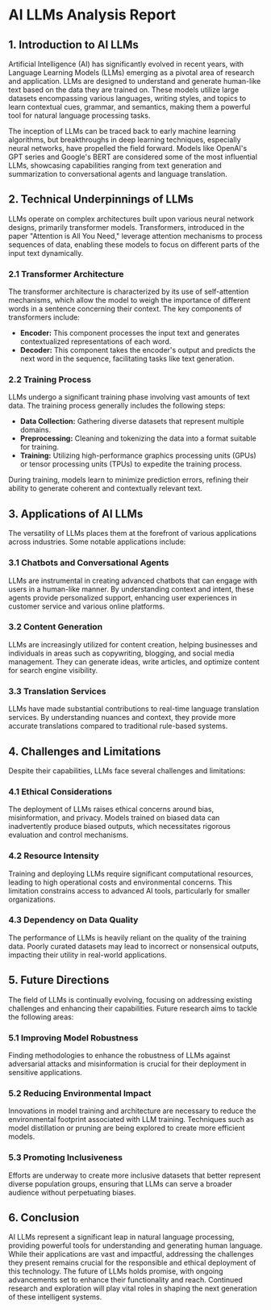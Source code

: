 # AI LLMs Analysis Report

## 1. Introduction to AI LLMs
Artificial Intelligence (AI) has significantly evolved in recent years, with Language Learning Models (LLMs) emerging as a pivotal area of research and application. LLMs are designed to understand and generate human-like text based on the data they are trained on. These models utilize large datasets encompassing various languages, writing styles, and topics to learn contextual cues, grammar, and semantics, making them a powerful tool for natural language processing tasks. 

The inception of LLMs can be traced back to early machine learning algorithms, but breakthroughs in deep learning techniques, especially neural networks, have propelled the field forward. Models like OpenAI's GPT series and Google's BERT are considered some of the most influential LLMs, showcasing capabilities ranging from text generation and summarization to conversational agents and language translation.

## 2. Technical Underpinnings of LLMs
LLMs operate on complex architectures built upon various neural network designs, primarily transformer models. Transformers, introduced in the paper "Attention is All You Need," leverage attention mechanisms to process sequences of data, enabling these models to focus on different parts of the input text dynamically.

### 2.1 Transformer Architecture
The transformer architecture is characterized by its use of self-attention mechanisms, which allow the model to weigh the importance of different words in a sentence concerning their context. The key components of transformers include:

- **Encoder:** This component processes the input text and generates contextualized representations of each word.
- **Decoder:** This component takes the encoder's output and predicts the next word in the sequence, facilitating tasks like text generation.

### 2.2 Training Process
LLMs undergo a significant training phase involving vast amounts of text data. The training process generally includes the following steps:

- **Data Collection:** Gathering diverse datasets that represent multiple domains.
- **Preprocessing:** Cleaning and tokenizing the data into a format suitable for training.
- **Training:** Utilizing high-performance graphics processing units (GPUs) or tensor processing units (TPUs) to expedite the training process.

During training, models learn to minimize prediction errors, refining their ability to generate coherent and contextually relevant text.

## 3. Applications of AI LLMs
The versatility of LLMs places them at the forefront of various applications across industries. Some notable applications include:

### 3.1 Chatbots and Conversational Agents
LLMs are instrumental in creating advanced chatbots that can engage with users in a human-like manner. By understanding context and intent, these agents provide personalized support, enhancing user experiences in customer service and various online platforms.

### 3.2 Content Generation
LLMs are increasingly utilized for content creation, helping businesses and individuals in areas such as copywriting, blogging, and social media management. They can generate ideas, write articles, and optimize content for search engine visibility.

### 3.3 Translation Services
LLMs have made substantial contributions to real-time language translation services. By understanding nuances and context, they provide more accurate translations compared to traditional rule-based systems.

## 4. Challenges and Limitations
Despite their capabilities, LLMs face several challenges and limitations:

### 4.1 Ethical Considerations
The deployment of LLMs raises ethical concerns around bias, misinformation, and privacy. Models trained on biased data can inadvertently produce biased outputs, which necessitates rigorous evaluation and control mechanisms.

### 4.2 Resource Intensity
Training and deploying LLMs require significant computational resources, leading to high operational costs and environmental concerns. This limitation constrains access to advanced AI tools, particularly for smaller organizations.

### 4.3 Dependency on Data Quality
The performance of LLMs is heavily reliant on the quality of the training data. Poorly curated datasets may lead to incorrect or nonsensical outputs, impacting their utility in real-world applications.

## 5. Future Directions
The field of LLMs is continually evolving, focusing on addressing existing challenges and enhancing their capabilities. Future research aims to tackle the following areas:

### 5.1 Improving Model Robustness
Finding methodologies to enhance the robustness of LLMs against adversarial attacks and misinformation is crucial for their deployment in sensitive applications.

### 5.2 Reducing Environmental Impact
Innovations in model training and architecture are necessary to reduce the environmental footprint associated with LLM training. Techniques such as model distillation or pruning are being explored to create more efficient models.

### 5.3 Promoting Inclusiveness
Efforts are underway to create more inclusive datasets that better represent diverse population groups, ensuring that LLMs can serve a broader audience without perpetuating biases.

## 6. Conclusion
AI LLMs represent a significant leap in natural language processing, providing powerful tools for understanding and generating human language. While their applications are vast and impactful, addressing the challenges they present remains crucial for the responsible and ethical deployment of this technology. The future of LLMs holds promise, with ongoing advancements set to enhance their functionality and reach. Continued research and exploration will play vital roles in shaping the next generation of these intelligent systems.